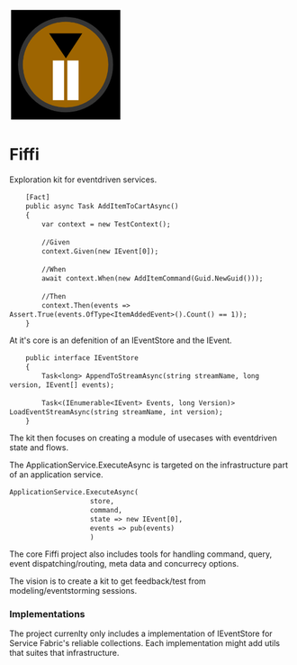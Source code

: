 <img src="fiffi.png" width="200" alt="Fiffi logo" />

# Fiffi
Exploration kit for eventdriven services.

		[Fact]
		public async Task AddItemToCartAsync()
		{
			var context = new TestContext();

			//Given
			context.Given(new IEvent[0]);

			//When
			await context.When(new AddItemCommand(Guid.NewGuid()));

			//Then
			context.Then(events => Assert.True(events.OfType<ItemAddedEvent>().Count() == 1));
		}

At it's core is an defenition of an IEventStore and the IEvent.

```
	public interface IEventStore
	{
		Task<long> AppendToStreamAsync(string streamName, long version, IEvent[] events);

		Task<(IEnumerable<IEvent> Events, long Version)> LoadEventStreamAsync(string streamName, int version);
	}
```

The kit then focuses on creating a module of usecases with eventdriven state and flows.

The ApplicationService.ExecuteAsync is targeted on the infrastructure part of an application service.

```
ApplicationService.ExecuteAsync(
					store,
					command,
					state => new IEvent[0],
					events => pub(events)
					)
```

The core Fiffi project also includes tools for handling command, query, event dispatching/routing, meta data and concurrecy options.

The vision is to create a kit to get feedback/test from modeling/eventstorming sessions.

### Implementations

The project currenlty only includes a implementation of IEventStore for Service Fabric's reliable collections. Each implementation might add utils that suites that infrastructure.
